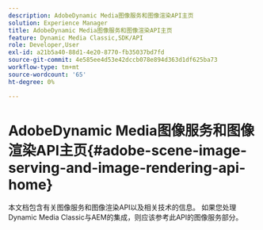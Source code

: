```yaml
---
description: AdobeDynamic Media图像服务和图像渲染API主页
solution: Experience Manager
title: AdobeDynamic Media图像服务和图像渲染API主页
feature: Dynamic Media Classic,SDK/API
role: Developer,User
exl-id: a21b5a40-88d1-4e20-8770-fb35037bd7fd
source-git-commit: 4e585ee4d53e42dccb078e894d363d1df625ba73
workflow-type: tm+mt
source-wordcount: '65'
ht-degree: 0%

---
```


# AdobeDynamic Media图像服务和图像渲染API主页{#adobe-scene-image-serving-and-image-rendering-api-home}

本文档包含有关图像服务和图像渲染API以及相关技术的信息。 如果您处理Dynamic Media Classic与AEM的集成，则应该参考此API的图像服务部分。
